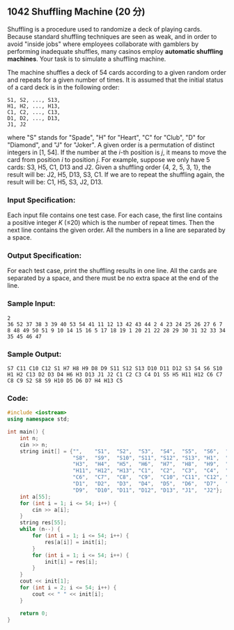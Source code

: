 ##  **1042 Shuffling Machine (20 分)** 

Shuffling is a procedure used to randomize a deck of playing cards. Because standard shuffling techniques are seen as weak, and in order to avoid "inside jobs" where employees collaborate with gamblers by performing inadequate shuffles, many casinos employ **automatic shuffling machines**. Your task is to simulate a shuffling machine.

The machine shuffles a deck of 54 cards according to a given random order and repeats for a given number of times. It is assumed that the initial status of a card deck is in the following order:

```
S1, S2, ..., S13, 
H1, H2, ..., H13, 
C1, C2, ..., C13, 
D1, D2, ..., D13, 
J1, J2
```

where "S" stands for "Spade", "H" for "Heart", "C" for "Club", "D" for "Diamond", and "J" for "Joker". A given order is a permutation of distinct integers in [1, 54]. If the number at the *i*-th position is *j*, it means to move the card from position *i* to position *j*. For example, suppose we only have 5 cards: S3, H5, C1, D13 and J2. Given a shuffling order {4, 2, 5, 3, 1}, the result will be: J2, H5, D13, S3, C1. If we are to repeat the shuffling again, the result will be: C1, H5, S3, J2, D13.

### Input Specification:

Each input file contains one test case. For each case, the first line contains a positive integer *K* (≤20) which is the number of repeat times. Then the next line contains the given order. All the numbers in a line are separated by a space.

### Output Specification:

For each test case, print the shuffling results in one line. All the cards are separated by a space, and there must be no extra space at the end of the line.

### Sample Input:

```in
2
36 52 37 38 3 39 40 53 54 41 11 12 13 42 43 44 2 4 23 24 25 26 27 6 7 8 48 49 50 51 9 10 14 15 16 5 17 18 19 1 20 21 22 28 29 30 31 32 33 34 35 45 46 47
```

### Sample Output:

```out
S7 C11 C10 C12 S1 H7 H8 H9 D8 D9 S11 S12 S13 D10 D11 D12 S3 S4 S6 S10 H1 H2 C13 D2 D3 D4 H6 H3 D13 J1 J2 C1 C2 C3 C4 D1 S5 H5 H11 H12 C6 C7 C8 C9 S2 S8 S9 H10 D5 D6 D7 H4 H13 C5
```

### Code:

```c++
#include <iostream>
using namespace std;

int main() {
    int n;
    cin >> n;
    string init[] = {"",    "S1",  "S2",  "S3",  "S4",  "S5",  "S6",  "S7",
                     "S8",  "S9",  "S10", "S11", "S12", "S13", "H1",  "H2",
                     "H3",  "H4",  "H5",  "H6",  "H7",  "H8",  "H9",  "H10",
                     "H11", "H12", "H13", "C1",  "C2",  "C3",  "C4",  "C5",
                     "C6",  "C7",  "C8",  "C9",  "C10", "C11", "C12", "C13",
                     "D1",  "D2",  "D3",  "D4",  "D5",  "D6",  "D7",  "D8",
                     "D9",  "D10", "D11", "D12", "D13", "J1",  "J2"};
    int a[55];
    for (int i = 1; i <= 54; i++) {
        cin >> a[i];
    }
    string res[55];
    while (n--) {
        for (int i = 1; i <= 54; i++) {
            res[a[i]] = init[i];
        }
        for (int i = 1; i <= 54; i++) {
            init[i] = res[i];
        }
    }
    cout << init[1];
    for (int i = 2; i <= 54; i++) {
        cout << " " << init[i];
    }

    return 0;
}
```

